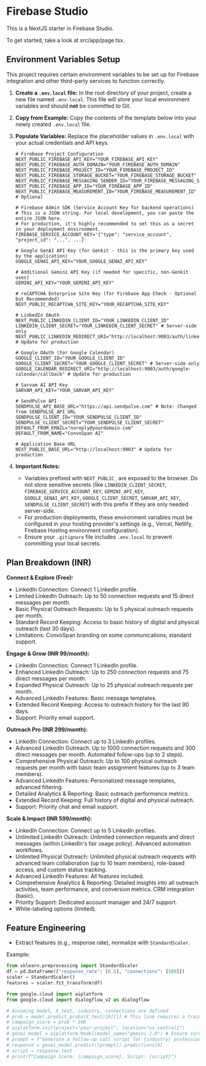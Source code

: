 # Firebase Studio

This is a NextJS starter in Firebase Studio.

To get started, take a look at src/app/page.tsx.

## Environment Variables Setup

This project requires certain environment variables to be set up for Firebase integration and other third-party services to function correctly.

1. **Create a `.env.local` file:**
   In the root directory of your project, create a new file named `.env.local`. This file will store your local environment variables and should **not** be committed to Git.

2. **Copy from Example:**
   Copy the contents of the template below into your newly created `.env.local` file.

3. **Populate Variables:**
   Replace the placeholder values in `.env.local` with your actual credentials and API keys.

   ```env
   # Firebase Project Configuration
   NEXT_PUBLIC_FIREBASE_API_KEY="YOUR_FIREBASE_API_KEY"
   NEXT_PUBLIC_FIREBASE_AUTH_DOMAIN="YOUR_FIREBASE_AUTH_DOMAIN"
   NEXT_PUBLIC_FIREBASE_PROJECT_ID="YOUR_FIREBASE_PROJECT_ID"
   NEXT_PUBLIC_FIREBASE_STORAGE_BUCKET="YOUR_FIREBASE_STORAGE_BUCKET"
   NEXT_PUBLIC_FIREBASE_MESSAGING_SENDER_ID="YOUR_FIREBASE_MESSAGING_SENDER_ID"
   NEXT_PUBLIC_FIREBASE_APP_ID="YOUR_FIREBASE_APP_ID"
   NEXT_PUBLIC_FIREBASE_MEASUREMENT_ID="YOUR_FIREBASE_MEASUREMENT_ID" # Optional

   # Firebase Admin SDK (Service Account Key for backend operations)
   # This is a JSON string. For local development, you can paste the entire JSON here.
   # For production, it's highly recommended to set this as a secret in your deployment environment.
   FIREBASE_SERVICE_ACCOUNT_KEY='{"type": "service_account", "project_id": "...", ...}'

   # Google GenAI API Key (for Genkit - this is the primary key used by the application)
   GOOGLE_GENAI_API_KEY="YOUR_GOOGLE_GENAI_API_KEY"

   # Additional Gemini API Key (if needed for specific, non-Genkit uses)
   GEMINI_API_KEY="YOUR_GEMINI_API_KEY"

   # reCAPTCHA Enterprise Site Key (for Firebase App Check - Optional but Recommended)
   NEXT_PUBLIC_RECAPTCHA_SITE_KEY="YOUR_RECAPTCHA_SITE_KEY"

   # LinkedIn OAuth
   NEXT_PUBLIC_LINKEDIN_CLIENT_ID="YOUR_LINKEDIN_CLIENT_ID"
   LINKEDIN_CLIENT_SECRET="YOUR_LINKEDIN_CLIENT_SECRET" # Server-side only
   NEXT_PUBLIC_LINKEDIN_REDIRECT_URI="http://localhost:9003/auth/linkedin/callback" # Update for production

   # Google OAuth (for Google Calendar)
   GOOGLE_CLIENT_ID="YOUR_GOOGLE_CLIENT_ID"
   GOOGLE_CLIENT_SECRET="YOUR_GOOGLE_CLIENT_SECRET" # Server-side only
   GOOGLE_CALENDAR_REDIRECT_URI="http://localhost:9003/auth/google-calendar/callback" # Update for production
   
   # Sarvam AI API Key
   SARVAM_API_KEY="YOUR_SARVAM_API_KEY"

   # SendPulse API
   SENDPULSE_API_BASE_URL="https://api.sendpulse.com" # Note: Changed from SENDPULSE_API_URL
   SENDPULSE_CLIENT_ID="YOUR_SENDPULSE_CLIENT_ID"
   SENDPULSE_CLIENT_SECRET="YOUR_SENDPULSE_CLIENT_SECRET"
   DEFAULT_FROM_EMAIL="noreply@yourdomain.com"
   DEFAULT_FROM_NAME="ConvoSpan AI"

   # Application Base URL
   NEXT_PUBLIC_BASE_URL="http://localhost:9003" # Update for production
   ```

4. **Important Notes:**
   - Variables prefixed with `NEXT_PUBLIC_` are exposed to the browser. Do not store sensitive secrets (like `LINKEDIN_CLIENT_SECRET`, `FIREBASE_SERVICE_ACCOUNT_KEY`, `GEMINI_API_KEY`, `GOOGLE_GENAI_API_KEY`, `GOOGLE_CLIENT_SECRET`, `SARVAM_API_KEY`, `SENDPULSE_CLIENT_SECRET`) with this prefix if they are only needed server-side.
   - For production deployments, these environment variables must be configured in your hosting provider's settings (e.g., Vercel, Netlify, Firebase Hosting environment configuration).
   - Ensure your `.gitignore` file includes `.env.local` to prevent committing your local secrets.

## Plan Breakdown (INR)

**Connect & Explore (Free):**

- LinkedIn Connection: Connect 1 LinkedIn profile.
- Limited LinkedIn Outreach: Up to 50 connection requests and 15 direct messages per month.
- Basic Physical Outreach Requests: Up to 5 physical outreach requests per month.
- Standard Record Keeping: Access to basic history of digital and physical outreach (last 30 days).
- Limitations: ConvoSpan branding on some communications, standard support.

**Engage & Grow (INR 99/month):**

- LinkedIn Connection: Connect 1 LinkedIn profile.
- Enhanced LinkedIn Outreach: Up to 250 connection requests and 75 direct messages per month.
- Expanded Physical Outreach: Up to 25 physical outreach requests per month.
- Advanced LinkedIn Features: Basic message templates.
- Extended Record Keeping: Access to outreach history for the last 90 days.
- Support: Priority email support.

**Outreach Pro (INR 299/month):**

- LinkedIn Connection: Connect up to 3 LinkedIn profiles.
- Advanced LinkedIn Outreach: Up to 1000 connection requests and 300 direct messages per month. Automated follow-ups (up to 2 steps).
- Comprehensive Physical Outreach: Up to 100 physical outreach requests per month with basic team assignment features (up to 3 team members).
- Advanced LinkedIn Features: Personalized message templates, advanced filtering.
- Detailed Analytics & Reporting: Basic outreach performance metrics.
- Extended Record Keeping: Full history of digital and physical outreach.
- Support: Priority chat and email support.

**Scale & Impact (INR 599/month):**

- LinkedIn Connection: Connect up to 5 LinkedIn profiles.
- Unlimited LinkedIn Outreach: Unlimited connection requests and direct messages (within LinkedIn's fair usage policy). Advanced automation workflows.
- Unlimited Physical Outreach: Unlimited physical outreach requests with advanced team collaboration (up to 10 team members), role-based access, and custom status tracking.
- Advanced LinkedIn Features: All features included.
- Comprehensive Analytics & Reporting: Detailed insights into all outreach activities, team performance, and conversion metrics. CRM integration (basic).
- Priority Support: Dedicated account manager and 24/7 support.
- White-labeling options (limited).

## Feature Engineering

- Extract features (e.g., response rate), normalize with `StandardScaler`.

Example:

```python
from sklearn.preprocessing import StandardScaler
df = pd.DataFrame({"response_rate": [0.5], "connections": [500]})
scaler = StandardScaler()
features = scaler.fit_transform(df)
```

```python
from google.cloud import aiplatform
from google.cloud import dialogflow_v2 as dialogflow

# Assuming model, X_test, industry, connections are defined
# prob = model.predict_proba(X_test)[0][1] # This line requires a trained model and test data
# campaign_score = prob * 100
# aiplatform.init(project="your-project", location="us-central1")
# genai_model = aiplatform.Model(model_name="gemini-2.0") # Ensure correct model name
# prompt = f"Generate a follow-up call script for {industry} professional with {connections} connections."
# response = genai_model.predict([prompt]).predictions[0]
# script = response.text
# print(f"Campaign Score: {campaign_score}, Script: {script}")
```
